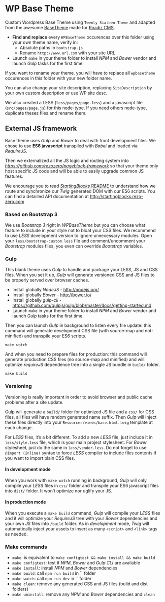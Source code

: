 # WP Base Theme

Custom Wordpress Base Theme using `Twenty Sixteen Theme` and adapted from the awesome [BaseTheme](https://github.com/roadiz/BaseTheme) made for [Roadiz CMS](http://www.roadiz.io).

* **Find and replace** every `WPBaseTheme` occurences over this folder using your own theme name, verify in:
    * Absolute paths in `bootstrap.js`
    * Rename `http://www.url.com` with your site URL.
* Launch `make` in your theme folder to install *NPM* and *Bower* vendor and launch *Gulp* tasks for the first time.

If you want to rename your theme, you will have to replace all `wpbasetheme` occurences in this folder with your new folder name.

You can also change your site description, replacing `SiteDescription` by your own custom description or use WP site desc.

We also created a LESS (`less/pages/page.less`) and a javascript file (`src/pages/page.js`) for this node-type.
If you need others node-type, duplicate theses files and rename them.

## External JS framework

Base theme uses *Gulp* and *Bower* to deal with front development files.
We chose to use **ES6 javascript** transpiled with *Babel* and loaded via *RequireJS*.

Then we externalized all the JS logic and routing system into *https://github.com/rezozero/pageblock-framework*
so that your theme only host specific JS code and will be able to easily upgrade common JS features.

We encourage you to read [*StartingBlocks* README](https://github.com/rezozero/starting-blocks/blob/master/README.md) 
to understand how we route and synchronize our *Twig* generated DOM with our ES6 scripts. You can find a detailled
API documentation at http://startingblocks.rezo-zero.com

### Based on Bootstrap 3

We use *Bootstrap 3* right in *WPBaseTheme* but you can choose what feature to include in your style not to bloat your CSS files. 
We recommend to use *LESS* development version to ignore unnecessary modules.
Open your `less/bootstrap-custom.less` file and comment/uncomment your *Bootstrap*
modules files, you even can override *Bootstrap* variables.

### Gulp

This blank theme uses *Gulp* to handle and package your LESS, JS and CSS files. 
When you set it up, *Gulp* will generate versioned CSS and JS files to 
be properly served over browser caches.

* Install globally *NodeJS* - http://nodejs.org/
* Install globally *Bower* - http://bower.io/
* Install globally *gulp-cli* - https://github.com/gulpjs/gulp/blob/master/docs/getting-started.md
* Launch `make` in your theme folder to install *NPM* and *Bower* vendor and launch *Gulp* tasks for the first time.

Then you can launch *Gulp* in background to listen every file update: this command will
generate development CSS file (with source-map and not-minified) and transpile your ES6 scripts.

```shell
make watch
```

And when you need to prepare files for production: this command will generate production CSS
files (no source-map and minified) and will optimize *requireJS* dependence tree into
a single JS bundle in `build/` folder.

```shell
make build
```

### Versioning

Versioning is really important in order to avoid browser and public cache problems after
a site update.

Gulp will generate a `build/` folder for optimized JS file and a `css/` for CSS files, all files
will have random generated name suffix. Then *Gulp* will inject these files directly into your
`Resources/views/base.html.twig` template at each change.

For *LESS* files, it’s a bit different. To add a new *LESS* file, just include it in `less/style.less`
file, which is your main project stylesheet. For *Bower* stylesheet, just do the same in `less/vendor.less`.
Do not forget to use `@import (inline)` syntax to force *LESS* compiler to include files contents if 
you want to import plain CSS files.

#### In development mode

When you work with `make watch` running in background, *Gulp* will only compile your *LESS* files in `css/` folder 
and transpile your ES6 javascript files into `dist/` folder. It won’t optimize nor uglify your JS. 

#### In production mode

When you execute a `make build` command, *Gulp* will compile your *LESS* files
and it will optimize your *RequireJS* tree with your *Bower* dependencies and your own *JS* files into
`/build` folder. As in *development* mode, *Twig* will automatically inject your assets to
insert as many `<script>` and `<link>` tags as needed.

### Make commands

- `make`: is equivalent to `make configtest && make install && make build`
- `make configtest`: test if *NPM*, *Bower* and *Gulp CLI* are available
- `make install`: install *NPM* and *Bower* dependencies
- `make build`: call `npm run build` in `` folder
- `make watch`: call `npm run dev` in `` folder
- `make clean`: remove any generated CSS and JS files (build and dist folders)
- `make uninstall`: remove any *NPM* and *Bower* dependencies and `clean` 
